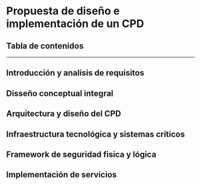 # Propuesta de diseño e implementación de un CPD

## Tabla de contenidos

---


## Introducción y analisis de requisitos

## Disseño conceptual integral

## Arquitectura y diseño del CPD

## Infraestructura tecnológica y sistemas criticos

## Framework de seguridad fisica y lógica

## Implementación de servicios
